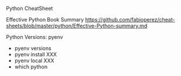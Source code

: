 Python CheatSheet

Effective Python Book Summary
https://github.com/fabioperez/cheat-sheets/blob/master/python/Effective-Python-summary.md

Python Versions: pyenv
* pyenv versions
* pyenv install XXX
* pyenv local XXX
* which python

